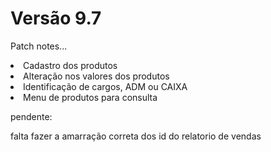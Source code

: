 <h1>Versão 9.7</h1>

<p>Patch notes...</p>

<li>Cadastro dos produtos</li>
<li>Alteração nos valores dos produtos</li>
<li>Identificação de cargos, ADM ou CAIXA</li>
<li>Menu de produtos para consulta</li>

pendente:

falta fazer a amarração correta dos id do relatorio de vendas